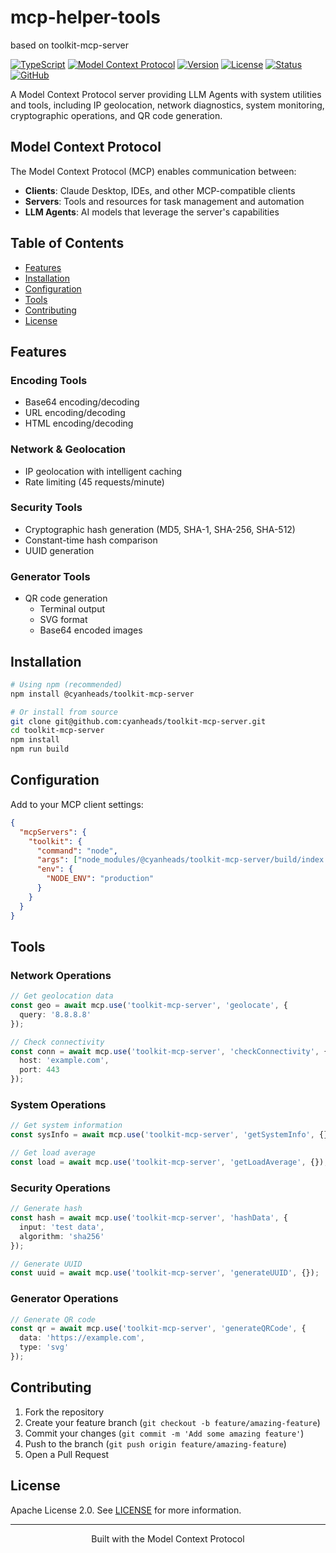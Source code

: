 # mcp-helper-tools

based on toolkit-mcp-server

[![TypeScript](https://img.shields.io/badge/TypeScript-5.3-blue.svg)](https://www.typescriptlang.org/)
[![Model Context Protocol](https://img.shields.io/badge/MCP-1.4.0-green.svg)](https://modelcontextprotocol.io/)
[![Version](https://img.shields.io/badge/Version-1.0.1-blue.svg)]()
[![License](https://img.shields.io/badge/License-Apache%202.0-blue.svg)](https://opensource.org/licenses/Apache-2.0)
[![Status](https://img.shields.io/badge/Status-Stable-blue.svg)]()
[![GitHub](https://img.shields.io/github/stars/cyanheads/toolkit-mcp-server?style=social)](https://github.com/cyanheads/toolkit-mcp-server)

A Model Context Protocol server providing LLM Agents with system utilities and tools, including IP geolocation, network diagnostics, system monitoring, cryptographic operations, and QR code generation.

## Model Context Protocol

The Model Context Protocol (MCP) enables communication between:

- **Clients**: Claude Desktop, IDEs, and other MCP-compatible clients
- **Servers**: Tools and resources for task management and automation
- **LLM Agents**: AI models that leverage the server's capabilities

## Table of Contents

- [Features](#features)
- [Installation](#installation)
- [Configuration](#configuration)
- [Tools](#tools)
- [Contributing](#contributing)
- [License](#license)

## Features

### Encoding Tools
- Base64 encoding/decoding
- URL encoding/decoding
- HTML encoding/decoding

### Network & Geolocation
- IP geolocation with intelligent caching
- Rate limiting (45 requests/minute)

### Security Tools
- Cryptographic hash generation (MD5, SHA-1, SHA-256, SHA-512)
- Constant-time hash comparison
- UUID generation

### Generator Tools
- QR code generation
  - Terminal output
  - SVG format
  - Base64 encoded images

## Installation

```bash
# Using npm (recommended)
npm install @cyanheads/toolkit-mcp-server

# Or install from source
git clone git@github.com:cyanheads/toolkit-mcp-server.git
cd toolkit-mcp-server
npm install
npm run build
```

## Configuration

Add to your MCP client settings:

```json
{
  "mcpServers": {
    "toolkit": {
      "command": "node",
      "args": ["node_modules/@cyanheads/toolkit-mcp-server/build/index.js"],
      "env": {
        "NODE_ENV": "production"
      }
    }
  }
}
```

## Tools

### Network Operations
```typescript
// Get geolocation data
const geo = await mcp.use('toolkit-mcp-server', 'geolocate', {
  query: '8.8.8.8'
});

// Check connectivity
const conn = await mcp.use('toolkit-mcp-server', 'checkConnectivity', {
  host: 'example.com',
  port: 443
});
```

### System Operations
```typescript
// Get system information
const sysInfo = await mcp.use('toolkit-mcp-server', 'getSystemInfo', {});

// Get load average
const load = await mcp.use('toolkit-mcp-server', 'getLoadAverage', {});
```

### Security Operations
```typescript
// Generate hash
const hash = await mcp.use('toolkit-mcp-server', 'hashData', {
  input: 'test data',
  algorithm: 'sha256'
});

// Generate UUID
const uuid = await mcp.use('toolkit-mcp-server', 'generateUUID', {});
```

### Generator Operations
```typescript
// Generate QR code
const qr = await mcp.use('toolkit-mcp-server', 'generateQRCode', {
  data: 'https://example.com',
  type: 'svg'
});
```

## Contributing

1. Fork the repository
2. Create your feature branch (`git checkout -b feature/amazing-feature`)
3. Commit your changes (`git commit -m 'Add some amazing feature'`)
4. Push to the branch (`git push origin feature/amazing-feature`)
5. Open a Pull Request

## License

Apache License 2.0. See [LICENSE](LICENSE) for more information.

---

<div align="center">
Built with the Model Context Protocol
</div>